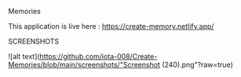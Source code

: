 Memories 

This application is live here : https://create-memory.netlify.app/

SCREENSHOTS

![alt text](https://github.com/iota-008/Create-Memories/blob/main/screenshots/"Screenshot (240).png"?raw=true)
